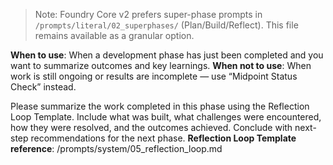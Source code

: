 > Note: Foundry Core v2 prefers super-phase prompts in `/prompts/literal/02_superphases/` (Plan/Build/Reflect). This file remains available as a granular option.

**When to use**: When a development phase has just been completed and you want to summarize outcomes and key learnings.
**When not to use**: When work is still ongoing or results are incomplete — use “Midpoint Status Check” instead.

Please summarize the work completed in this phase using the Reflection Loop Template.
Include what was built, what challenges were encountered, how they were resolved, and the outcomes achieved.
Conclude with next-step recommendations for the next phase.
**Reflection Loop Template reference**: /prompts/system/05_reflection_loop.md